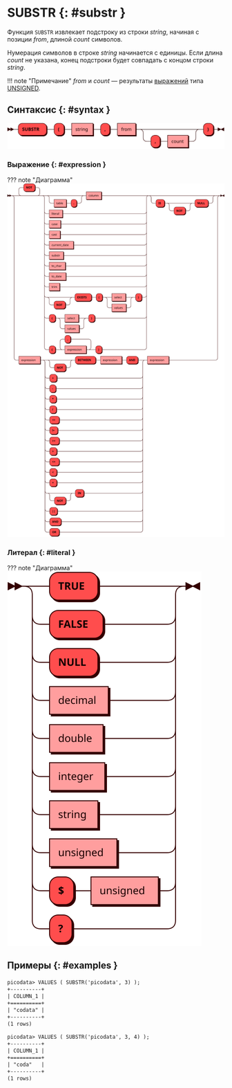 # SUBSTR {: #substr }

Функция `SUBSTR` извлекает подстроку из строки *string*, начиная с позиции
*from*, длиной *count* символов.

Нумерация символов в строке *string* начинается с единицы. Если длина
*count* не указана, конец подстроки будет совпадать с концом строки
*string*.

!!! note "Примечание"
    *from* и *count* — результаты [выражений](#expression) типа [UNSIGNED].

[UNSIGNED]: ../sql_types.md#unsigned

## Синтаксис {: #syntax }

![SUBSTR](../../images/ebnf/substr.svg)

### Выражение {: #expression }

??? note "Диаграмма"
    ![Expression](../../images/ebnf/expression.svg)

### Литерал {: #literal }

??? note "Диаграмма"
    ![Literal](../../images/ebnf/literal.svg)

## Примеры {: #examples }

```title="Запрос VALUES с функцией SUBSTR и параметром <i>from</i>"
picodata> VALUES ( SUBSTR('picodata', 3) );
+----------+
| COLUMN_1 |
+==========+
| "codata" |
+----------+
(1 rows)

```

```title="Запрос VALUES с функцией SUBSTR и параметрами <i>from</i> и <i>count</i>"
picodata> VALUES ( SUBSTR('picodata', 3, 4) );
+----------+
| COLUMN_1 |
+==========+
| "coda"   |
+----------+
(1 rows)
```
